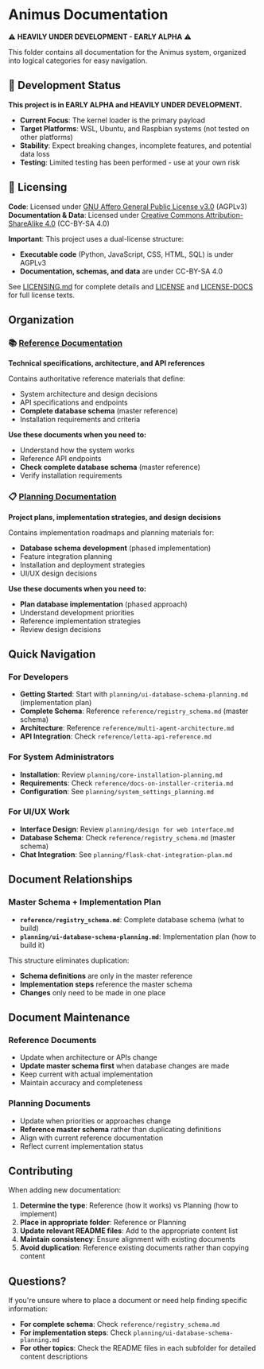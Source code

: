 # Animus Documentation

⚠️ **HEAVILY UNDER DEVELOPMENT - EARLY ALPHA** ⚠️

This folder contains all documentation for the Animus system, organized into logical categories for easy navigation.

## 🚨 Development Status

**This project is in EARLY ALPHA and HEAVILY UNDER DEVELOPMENT.**

- **Current Focus**: The kernel loader is the primary payload
- **Target Platforms**: WSL, Ubuntu, and Raspbian systems (not tested on other platforms)
- **Stability**: Expect breaking changes, incomplete features, and potential data loss
- **Testing**: Limited testing has been performed - use at your own risk

## 📜 Licensing

**Code**: Licensed under [GNU Affero General Public License v3.0](../LICENSE) (AGPLv3)  
**Documentation & Data**: Licensed under [Creative Commons Attribution-ShareAlike 4.0](../LICENSE-DOCS) (CC-BY-SA 4.0)

**Important**: This project uses a dual-license structure:
- **Executable code** (Python, JavaScript, CSS, HTML, SQL) is under AGPLv3
- **Documentation, schemas, and data** are under CC-BY-SA 4.0

See [LICENSING.md](../LICENSING.md) for complete details and [LICENSE](../LICENSE) and [LICENSE-DOCS](../LICENSE-DOCS) for full license texts.



## Organization

### 📚 [Reference Documentation](./reference/)
**Technical specifications, architecture, and API references**

Contains authoritative reference materials that define:
- System architecture and design decisions
- API specifications and endpoints
- **Complete database schema** (master reference)
- Installation requirements and criteria

**Use these documents when you need to:**
- Understand how the system works
- Reference API endpoints
- **Check complete database schema** (master reference)
- Verify installation requirements

### 📋 [Planning Documentation](./planning/)
**Project plans, implementation strategies, and design decisions**

Contains implementation roadmaps and planning materials for:
- **Database schema development** (phased implementation)
- Feature integration planning
- Installation and deployment strategies
- UI/UX design decisions

**Use these documents when you need to:**
- **Plan database implementation** (phased approach)
- Understand development priorities
- Reference implementation strategies
- Review design decisions

## Quick Navigation

### For Developers
- **Getting Started**: Start with `planning/ui-database-schema-planning.md` (implementation plan)
- **Complete Schema**: Reference `reference/registry_schema.md` (master schema)
- **Architecture**: Reference `reference/multi-agent-architecture.md`
- **API Integration**: Check `reference/letta-api-reference.md`

### For System Administrators
- **Installation**: Review `planning/core-installation-planning.md`
- **Requirements**: Check `reference/docs-on-installer-criteria.md`
- **Configuration**: See `planning/system_settings_planning.md`

### For UI/UX Work
- **Interface Design**: Review `planning/design for web interface.md`
- **Database Schema**: Check `reference/registry_schema.md` (master schema)
- **Chat Integration**: See `planning/flask-chat-integration-plan.md`

## Document Relationships

### **Master Schema + Implementation Plan**
- **`reference/registry_schema.md`**: Complete database schema (what to build)
- **`planning/ui-database-schema-planning.md`**: Implementation plan (how to build it)

This structure eliminates duplication:
- **Schema definitions** are only in the master reference
- **Implementation steps** reference the master schema
- **Changes** only need to be made in one place

## Document Maintenance

### Reference Documents
- Update when architecture or APIs change
- **Update master schema first** when database changes are made
- Keep current with actual implementation
- Maintain accuracy and completeness

### Planning Documents
- Update when priorities or approaches change
- **Reference master schema** rather than duplicating definitions
- Align with current reference documentation
- Reflect current implementation status

## Contributing

When adding new documentation:
1. **Determine the type**: Reference (how it works) vs Planning (how to implement)
2. **Place in appropriate folder**: Reference or Planning
3. **Update relevant README files**: Add to the appropriate content list
4. **Maintain consistency**: Ensure alignment with existing documents
5. **Avoid duplication**: Reference existing documents rather than copying content

## Questions?

If you're unsure where to place a document or need help finding specific information:
- **For complete schema**: Check `reference/registry_schema.md`
- **For implementation steps**: Check `planning/ui-database-schema-planning.md`
- **For other topics**: Check the README files in each subfolder for detailed content descriptions
